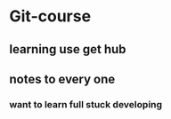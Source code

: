 # Git-course

## learning use get hub

## notes to every one

### want to learn full stuck developing
